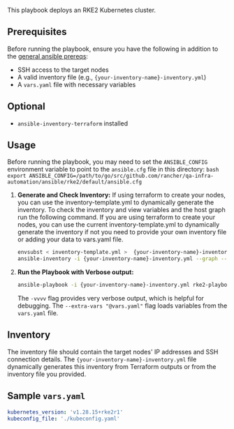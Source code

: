 This playbook deploys an RKE2 Kubernetes cluster.

## Prerequisites

Before running the playbook, ensure you have the following in addition to the [general ansible prereqs](../../README.md):

* SSH access to the target nodes
* A valid inventory file (e.g., `{your-inventory-name}-inventory.yml`)
* A `vars.yaml` file with necessary variables

## Optional

* `ansible-inventory-terraform` installed

## Usage

Before running the playbook, you may need to set the `ANSIBLE_CONFIG` environment variable to point to the `ansible.cfg` file in this directory:
    ```bash
    export ANSIBLE_CONFIG=/path/to/go/src/github.com/rancher/qa-infra-automation/ansible/rke2/default/ansible.cfg
    ```

1. **Generate and Check Inventory:**
    If using terraform to create your nodes, you can use the inventory-template.yml to dynamically generate the inventory.
    To check the inventory and view variables and the host graph run the following command.
    If you are using terraform to create your nodes, you can use the current inventory-template.yml to dynamically generate the inventory if not you need to provide your own inventory file or adding your data to vars.yaml file.

    ```bash
    envsubst < inventory-template.yml >  {your-inventory-name}-inventory.yml
    ansible-inventory -i {your-inventory-name}-inventory.yml --graph --vars
    ```

2. **Run the Playbook with Verbose output:**

    ```bash
    ansible-playbook -i {your-inventory-name}-inventory.yml rke2-playbook.yml -vvvv --extra-vars "@vars.yaml"
    ```

    The `-vvvv` flag provides very verbose output, which is helpful for debugging. The `--extra-vars "@vars.yaml"` flag loads variables from the `vars.yaml` file.

## Inventory

The inventory file should contain the target nodes' IP addresses and SSH connection details. The `{your-inventory-name}-inventory.yml` file dynamically generates this inventory from Terraform outputs or from the inventory file you provided.

## Sample `vars.yaml`

```yaml
kubernetes_version: 'v1.28.15+rke2r1'
kubeconfig_file: './kubeconfig.yaml'
